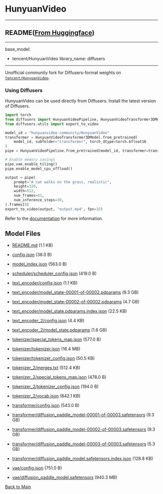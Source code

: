 
# HunyuanVideo
---


## README([From Huggingface](https://huggingface.co/hunyuanvideo-community/HunyuanVideo))

---
base_model:
- tencent/HunyuanVideo
library_name: diffusers
---

Unofficial community fork for Diffusers-format weights on [`tencent/HunyuanVideo`](https://huggingface.co/tencent/HunyuanVideo).

### Using Diffusers

HunyuanVideo can be used directly from Diffusers. Install the latest version of Diffusers.

```python
import torch
from diffusers import HunyuanVideoPipeline, HunyuanVideoTransformer3DModel
from diffusers.utils import export_to_video

model_id = "hunyuanvideo-community/HunyuanVideo"
transformer = HunyuanVideoTransformer3DModel.from_pretrained(
    model_id, subfolder="transformer", torch_dtype=torch.bfloat16
)
pipe = HunyuanVideoPipeline.from_pretrained(model_id, transformer=transformer, torch_dtype=torch.float16)

# Enable memory savings
pipe.vae.enable_tiling()
pipe.enable_model_cpu_offload()

output = pipe(
    prompt="A cat walks on the grass, realistic",
    height=320,
    width=512,
    num_frames=61,
    num_inference_steps=30,
).frames[0]
export_to_video(output, "output.mp4", fps=15)
```

Refer to the [documentation](https://huggingface.co/docs/diffusers/main/en/api/pipelines/hunyuan_video) for more information.





## Model Files

- [README.md](https://paddlenlp.bj.bcebos.com/models/community/hunyuanvideo-community/HunyuanVideo/README.md) (1.1 KB)

- [config.json](https://paddlenlp.bj.bcebos.com/models/community/hunyuanvideo-community/HunyuanVideo/config.json) (38.0 B)

- [model_index.json](https://paddlenlp.bj.bcebos.com/models/community/hunyuanvideo-community/HunyuanVideo/model_index.json) (563.0 B)

- [scheduler/scheduler_config.json](https://paddlenlp.bj.bcebos.com/models/community/hunyuanvideo-community/HunyuanVideo/scheduler/scheduler_config.json) (419.0 B)

- [text_encoder/config.json](https://paddlenlp.bj.bcebos.com/models/community/hunyuanvideo-community/HunyuanVideo/text_encoder/config.json) (1.1 KB)

- [text_encoder/model_state-00001-of-00002.pdparams](https://paddlenlp.bj.bcebos.com/models/community/hunyuanvideo-community/HunyuanVideo/text_encoder/model_state-00001-of-00002.pdparams) (9.3 GB)

- [text_encoder/model_state-00002-of-00002.pdparams](https://paddlenlp.bj.bcebos.com/models/community/hunyuanvideo-community/HunyuanVideo/text_encoder/model_state-00002-of-00002.pdparams) (4.7 GB)

- [text_encoder/model_state.pdparams.index.json](https://paddlenlp.bj.bcebos.com/models/community/hunyuanvideo-community/HunyuanVideo/text_encoder/model_state.pdparams.index.json) (22.5 KB)

- [text_encoder_2/config.json](https://paddlenlp.bj.bcebos.com/models/community/hunyuanvideo-community/HunyuanVideo/text_encoder_2/config.json) (4.4 KB)

- [text_encoder_2/model_state.pdparams](https://paddlenlp.bj.bcebos.com/models/community/hunyuanvideo-community/HunyuanVideo/text_encoder_2/model_state.pdparams) (1.6 GB)

- [tokenizer/special_tokens_map.json](https://paddlenlp.bj.bcebos.com/models/community/hunyuanvideo-community/HunyuanVideo/tokenizer/special_tokens_map.json) (577.0 B)

- [tokenizer/tokenizer.json](https://paddlenlp.bj.bcebos.com/models/community/hunyuanvideo-community/HunyuanVideo/tokenizer/tokenizer.json) (16.4 MB)

- [tokenizer/tokenizer_config.json](https://paddlenlp.bj.bcebos.com/models/community/hunyuanvideo-community/HunyuanVideo/tokenizer/tokenizer_config.json) (50.5 KB)

- [tokenizer_2/merges.txt](https://paddlenlp.bj.bcebos.com/models/community/hunyuanvideo-community/HunyuanVideo/tokenizer_2/merges.txt) (512.4 KB)

- [tokenizer_2/special_tokens_map.json](https://paddlenlp.bj.bcebos.com/models/community/hunyuanvideo-community/HunyuanVideo/tokenizer_2/special_tokens_map.json) (478.0 B)

- [tokenizer_2/tokenizer_config.json](https://paddlenlp.bj.bcebos.com/models/community/hunyuanvideo-community/HunyuanVideo/tokenizer_2/tokenizer_config.json) (194.0 B)

- [tokenizer_2/vocab.json](https://paddlenlp.bj.bcebos.com/models/community/hunyuanvideo-community/HunyuanVideo/tokenizer_2/vocab.json) (842.1 KB)

- [transformer/config.json](https://paddlenlp.bj.bcebos.com/models/community/hunyuanvideo-community/HunyuanVideo/transformer/config.json) (543.0 B)

- [transformer/diffusion_paddle_model-00001-of-00003.safetensors](https://paddlenlp.bj.bcebos.com/models/community/hunyuanvideo-community/HunyuanVideo/transformer/diffusion_paddle_model-00001-of-00003.safetensors) (9.3 GB)

- [transformer/diffusion_paddle_model-00002-of-00003.safetensors](https://paddlenlp.bj.bcebos.com/models/community/hunyuanvideo-community/HunyuanVideo/transformer/diffusion_paddle_model-00002-of-00003.safetensors) (9.3 GB)

- [transformer/diffusion_paddle_model-00003-of-00003.safetensors](https://paddlenlp.bj.bcebos.com/models/community/hunyuanvideo-community/HunyuanVideo/transformer/diffusion_paddle_model-00003-of-00003.safetensors) (5.3 GB)

- [transformer/diffusion_paddle_model.safetensors.index.json](https://paddlenlp.bj.bcebos.com/models/community/hunyuanvideo-community/HunyuanVideo/transformer/diffusion_paddle_model.safetensors.index.json) (128.8 KB)

- [vae/config.json](https://paddlenlp.bj.bcebos.com/models/community/hunyuanvideo-community/HunyuanVideo/vae/config.json) (751.0 B)

- [vae/diffusion_paddle_model.safetensors](https://paddlenlp.bj.bcebos.com/models/community/hunyuanvideo-community/HunyuanVideo/vae/diffusion_paddle_model.safetensors) (940.3 MB)


[Back to Main](../../)
